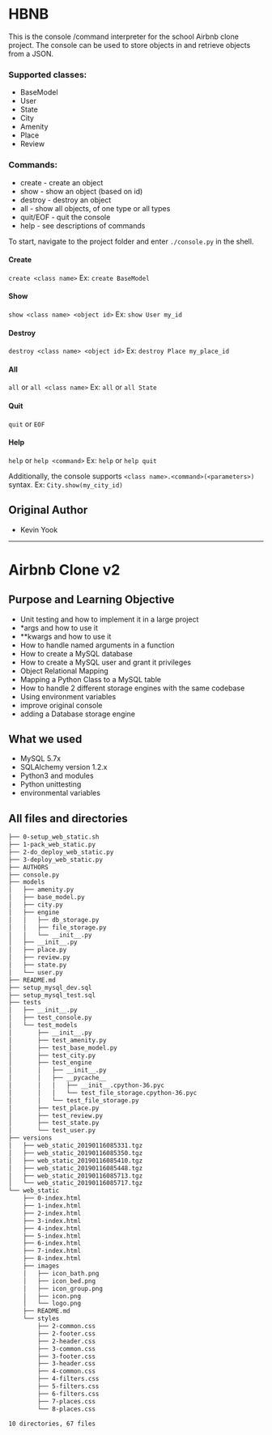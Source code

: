 # HBNB

This is the console /command interpreter for the school Airbnb clone project. The console can be used to store objects in and retrieve objects from a JSON.

### Supported classes:
* BaseModel
* User
* State
* City
* Amenity
* Place
* Review

### Commands:
* create - create an object
* show - show an object (based on id)
* destroy - destroy an object
* all - show all objects, of one type or all types
* quit/EOF - quit the console
* help - see descriptions of commands

To start, navigate to the project folder and enter `./console.py` in the shell.

#### Create
`create <class name>`
Ex:
`create BaseModel`

#### Show
`show <class name> <object id>`
Ex:
`show User my_id`

#### Destroy
`destroy <class name> <object id>`
Ex:
`destroy Place my_place_id`

#### All
`all` or `all <class name>`
Ex:
`all` or `all State`

#### Quit
`quit` or `EOF`

#### Help
`help` or `help <command>`
Ex:
`help` or `help quit`

Additionally, the console supports `<class name>.<command>(<parameters>)` syntax.
Ex:
`City.show(my_city_id)`

## Original Author
* Kevin Yook
-----------------

# Airbnb Clone v2

## Purpose and Learning Objective
* Unit testing and how to implement it in a large project
* *args and how to use it
* **kwargs and how to use it
* How to handle named arguments in a function
* How to create a MySQL database
* How to create a MySQL user and grant it privileges
* Object Relational Mapping
* Mapping a Python Class to a MySQL table
* How to handle 2 different storage engines with the same codebase
* Using environment variables
* improve original console
* adding a Database storage engine

## What we used
* MySQL 5.7x
* SQLAlchemy version 1.2.x
* Python3 and modules
* Python unittesting
* environmental variables

## All files and directories
```bash
├── 0-setup_web_static.sh
├── 1-pack_web_static.py
├── 2-do_deploy_web_static.py
├── 3-deploy_web_static.py
├── AUTHORS
├── console.py
├── models
│   ├── amenity.py
│   ├── base_model.py
│   ├── city.py
│   ├── engine
│   │   ├── db_storage.py
│   │   ├── file_storage.py
│   │   └── __init__.py
│   ├── __init__.py
│   ├── place.py
│   ├── review.py
│   ├── state.py
│   └── user.py
├── README.md
├── setup_mysql_dev.sql
├── setup_mysql_test.sql
├── tests
│   ├── __init__.py
│   ├── test_console.py
│   └── test_models
│       ├── __init__.py
│       ├── test_amenity.py
│       ├── test_base_model.py
│       ├── test_city.py
│       ├── test_engine
│       │   ├── __init__.py
│       │   ├── __pycache__
│       │   │   ├── __init__.cpython-36.pyc
│       │   │   └── test_file_storage.cpython-36.pyc
│       │   └── test_file_storage.py
│       ├── test_place.py
│       ├── test_review.py
│       ├── test_state.py
│       └── test_user.py
├── versions
│   ├── web_static_20190116085331.tgz
│   ├── web_static_20190116085350.tgz
│   ├── web_static_20190116085410.tgz
│   ├── web_static_20190116085448.tgz
│   ├── web_static_20190116085713.tgz
│   └── web_static_20190116085717.tgz
└── web_static
    ├── 0-index.html
    ├── 1-index.html
    ├── 2-index.html
    ├── 3-index.html
    ├── 4-index.html
    ├── 5-index.html
    ├── 6-index.html
    ├── 7-index.html
    ├── 8-index.html
    ├── images
    │   ├── icon_bath.png
    │   ├── icon_bed.png
    │   ├── icon_group.png
    │   ├── icon.png
    │   └── logo.png
    ├── README.md
    └── styles
        ├── 2-common.css
        ├── 2-footer.css
        ├── 2-header.css
        ├── 3-common.css
        ├── 3-footer.css
        ├── 3-header.css
        ├── 4-common.css
        ├── 4-filters.css
        ├── 5-filters.css
        ├── 6-filters.css
        ├── 7-places.css
        └── 8-places.css

10 directories, 67 files
```

